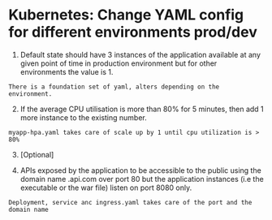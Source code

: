 # Kubernetes: Change YAML config for different environments prod/dev

1. Default state should have 3 instances of the application available at any given point of time in production environment but for other environments the value is 1.

```
There is a foundation set of yaml, alters depending on the environment.

```

2. If the average CPU utilisation is more than 80% for 5 minutes, then add 1 more instance to the existing number.

```
myapp-hpa.yaml takes care of scale up by 1 until cpu utilization is > 80%

```

3. [Optional]

4. APIs exposed by the application to be accessible to the public using the domain name <env>.api.com over port 80 but the application instances (i.e the executable or the war file) listen on port 8080 only.

```
Deployment, service anc ingress.yaml takes care of the port and the domain name

```


